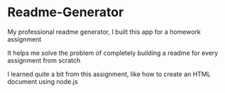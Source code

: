 # Readme-Generator
My professional readme generator, I built this app for a homework assignment

It helps me solve the problem of completely building a readme for 
every assignment from scratch

I learned quite a bit from this assignment, like how to create an HTML
document using node.js

